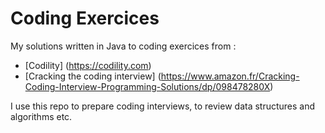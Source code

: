 # Coding Exercices #

My solutions written in Java to coding exercices from :
* [Codility] (https://codility.com)
* [Cracking the coding interview] (https://www.amazon.fr/Cracking-Coding-Interview-Programming-Solutions/dp/098478280X)

I use this repo to prepare coding interviews, to review data structures and algorithms etc.

